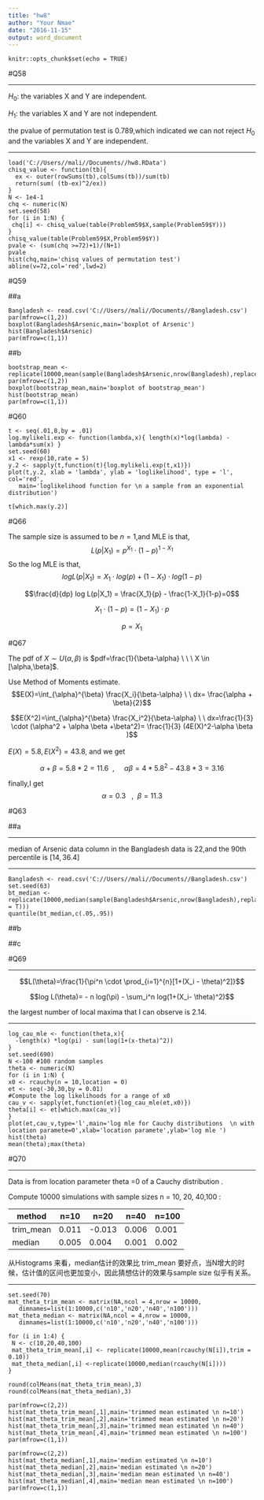 ```yaml
---
title: "hw8"
author: "Your Nmae"
date: "2016-11-15"
output: word_document
---
```


```{r setup, include=FALSE}
knitr::opts_chunk$set(echo = TRUE)
```

#Q58

-----

$H_0:$ the variables X and Y are independent.


$H_1:$ the variables X and Y are not independent.

the pvalue of permutation test is 0.789,which indicated we can not reject $H_0$ and the variables X and Y are independent.

-----

```{r}
load('C://Users//mali//Documents//hw8.RData')
chisq_value <- function(tb){
  ex <- outer(rowSums(tb),colSums(tb))/sum(tb)
  return(sum( (tb-ex)^2/ex))
}
N <- 1e4-1
chq <- numeric(N)
set.seed(58)
for (i in 1:N) {
 chq[i] <- chisq_value(table(Problem59$X,sample(Problem59$Y)))
}
chisq_value(table(Problem59$X,Problem59$Y))
pvale <- (sum(chq >=72)+1)/(N+1)
pvale
hist(chq,main='chisq values of permutation test')
abline(v=72,col='red',lwd=2)
```

#Q59

##a

```{r}
Bangladesh <- read.csv('C://Users//mali//Documents//Bangladesh.csv')
par(mfrow=c(1,2))
boxplot(Bangladesh$Arsenic,main='boxplot of Arsenic')
hist(Bangladesh$Arsenic)
par(mfrow=c(1,1))
```

##b

```{r}
bootstrap_mean <- replicate(10000,mean(sample(Bangladesh$Arsenic,nrow(Bangladesh),replace=T)))
par(mfrow=c(1,2))
boxplot(bootstrap_mean,main='boxplot of bootstrap_mean')
hist(bootstrap_mean)
par(mfrow=c(1,1))

```

#Q60

```{r}
t <- seq(.01,8,by = .01)
log.mylikeli.exp <- function(lambda,x){ length(x)*log(lambda) - lambda*sum(x) }
set.seed(60)
x1 <- rexp(10,rate = 5)
y.2 <- sapply(t,function(t){log.mylikeli.exp(t,x1)})
plot(t,y.2, xlab = 'lambda', ylab = 'loglikelihood', type = 'l', col='red',
   main='loglikelihood function for \n a sample from an exponential distribution')

t[which.max(y.2)]
```

#Q66

The sample size is assumed to be $n=1$,and MLE is that, $$L(p|X_1)=p^{X_1} \cdot (1-p)^{1-X_1}$$
So the log MLE is that,
$$log L(p|X_1)  =  X_1 \cdot log(p) + (1-X_1) \cdot log(1-p)$$

$$\frac{d}{dp} log L(p|X_1)  =  \frac{X_1}{p} - \frac{1-X_1}{1-p}=0$$

$$X_1 \cdot (1-p) = (1-X_1) \cdot p$$

$$p=X_1$$


#Q67

The pdf of $X \sim U(\alpha,\beta)$ is $pdf=\frac{1}{\beta-\alpha} \ \ \ X \in [\alpha,\beta]$.


Use Method of Moments estimate.
$$E(X)=\int_{\alpha}^{\beta} \frac{X_i}{\beta-\alpha} \ \ dx= \frac{\alpha + \beta}{2}$$

$$E(X^2)=\int_{\alpha}^{\beta} \frac{X_i^2}{\beta-\alpha} \ \ dx=\frac{1}{3} \cdot (\alpha^2 + \alpha \beta +\beta^2)=  \frac{1}{3} (4E(X)^2-\alpha \beta )$$


$E(X)=5.8,E(X^2)=43.8$,  and we get 

$$\alpha + \beta =5.8*2=11.6 \ \  , \ \ \ \ \ \alpha \beta=4 * 5.8^2-43.8 * 3= 3.16$$

finally,I get $$\alpha=0.3\ \  \ , \ \ \beta=11.3$$

#Q63

##a

-----

median of Arsenic data column in the Bangladesh data is 22,and the  90th percentile is $[14,36.4]$

-----

```{r}
Bangladesh <- read.csv('C://Users//mali//Documents//Bangladesh.csv')
set.seed(63)
bt_median <- replicate(10000,median(sample(Bangladesh$Arsenic,nrow(Bangladesh),replace = T)))
quantile(bt_median,c(.05,.95))
```

##b


##c



#Q69

------

$$L(\theta)=\frac{1}{\pi^n \cdot \prod_{i=1}^{n}[1+(X_i - \theta)^2]}$$

$$log L(\theta)= - n log(\pi) - \sum_i^n log(1+(X_i- \theta)^2)$$


the largest number of local maxima that I can observe is 2.14. 

-----


```{r}
log_cau_mle <- function(theta,x){
  -length(x) *log(pi) - sum(log(1+(x-theta)^2))
}
set.seed(690)
N <-100 #100 random samples
theta <- numeric(N)
for (i in 1:N) {
x0 <- rcauchy(n = 10,location = 0)
et <- seq(-30,30,by = 0.01)
#Compute the log likelihoods for a range of x0
cau_v <- sapply(et,function(et){log_cau_mle(et,x0)})
theta[i] <- et[which.max(cau_v)]
}
plot(et,cau_v,type='l',main='log mle for Cauchy distributions  \n with location paramete=0',xlab='location paramete',ylab='log mle ')
hist(theta)
mean(theta);max(theta)

```


#Q70


-----

Data  is from location parameter theta =0 of a Cauchy distribution .

Compute 10000 simulations with sample sizes n = 10, 20, 40,100 :

method|n=10|n=20|n=40|n=100
------|----|----|----|-----
trim_mean|0.011| -0.013| 0.006 | 0.001
median|0.005| 0.004 |0.001 |0.002 


从Histograms 来看，median估计的效果比 trim_mean 要好点，当N增大的时候，估计值的区间也更加变小，因此猜想估计的效果与sample size 似乎有关系。

-----

```{r}
set.seed(70)
mat_theta_trim_mean <- matrix(NA,ncol = 4,nrow = 10000,
   dimnames=list(1:10000,c('n10','n20','n40','n100')))
mat_theta_median <- matrix(NA,ncol = 4,nrow = 10000,
   dimnames=list(1:10000,c('n10','n20','n40','n100')))

for (i in 1:4) {
 N <- c(10,20,40,100)
 mat_theta_trim_mean[,i] <- replicate(10000,mean(rcauchy(N[i]),trim = 0.10))
 mat_theta_median[,i] <-replicate(10000,median(rcauchy(N[i])))
}

round(colMeans(mat_theta_trim_mean),3)
round(colMeans(mat_theta_median),3)

par(mfrow=c(2,2))
hist(mat_theta_trim_mean[,1],main='trimmed mean estimated \n n=10')
hist(mat_theta_trim_mean[,2],main='trimmed mean estimated \n n=20')
hist(mat_theta_trim_mean[,3],main='trimmed mean estimated \n n=40')
hist(mat_theta_trim_mean[,4],main='trimmed mean estimated \n n=100')
par(mfrow=c(1,1))

par(mfrow=c(2,2))
hist(mat_theta_median[,1],main='median estimated \n n=10')
hist(mat_theta_median[,2],main='median estimated \n n=20')
hist(mat_theta_median[,3],main='median mean estimated \n n=40')
hist(mat_theta_median[,4],main='median mean estimated \n n=100')
par(mfrow=c(1,1))
```

